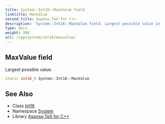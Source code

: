 ```yaml
---
title: System::Int16::MaxValue field
linktitle: MaxValue
second_title: Aspose.TeX for C++
description: 'System::Int16::MaxValue field. Largest possible value in C++.'
type: docs
weight: 300
url: /cpp/system/int16/maxvalue/
---
```

## MaxValue field


Largest possible value.

```cpp
static int16_t System::Int16::MaxValue
```

## See Also

* Class [Int16](../)
* Namespace [System](../../)
* Library [Aspose.TeX for C++](../../../)

